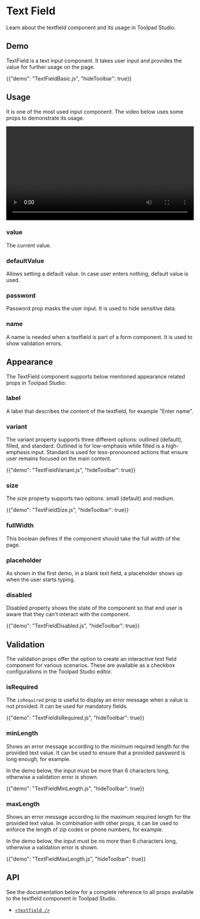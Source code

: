 # Text Field

<p class="description">Learn about the textfield component and its usage in Toolpad Studio.</p>

## Demo

TextField is a text input component. It takes user input and provides the value for further usage on the page.

{{"demo": "TextFieldBasic.js", "hideToolbar": true}}

## Usage

It is one of the most used input component. The video below uses some props to demonstrate its usage.

<video controls width="100%" height="auto" style="contain" alt="textfield">
  <source src="/static/toolpad/docs/studio/components/textfield/textfield.mp4" type="video/mp4">
  Your browser does not support the video tag.
</video>

### value

The current value.

### defaultValue

Allows setting a default value. In case user enters nothing, default value is used.

### password

Password prop masks the user input. It is used to hide sensitive data.

### name

A name is needed when a textfield is part of a form component. It is used to show validation errors.

## Appearance

The TextField component supports below mentioned appearance related props in Toolpad Studio:

### label

A label that describes the content of the textfield, for example "Enter name".

### variant

The variant property supports three different options: outlined (default), filled, and standard. Outlined is for low-emphasis while filled is a high-emphasis input. Standard is used for less-pronounced actions that ensure user remains focused on the main content.

{{"demo": "TextFieldVariant.js", "hideToolbar": true}}

### size

The size property supports two options: small (default) and medium.

{{"demo": "TextFieldSize.js", "hideToolbar": true}}

### fullWidth

This boolean defines if the component should take the full width of the page.

### placeholder

As shown in the first demo, in a blank text field, a placeholder shows up when the user starts typing.

### disabled

Disabled property shows the state of the component so that end user is aware that they can't interact with the component.

{{"demo": "TextFieldDisabled.js", "hideToolbar": true}}

## Validation

The validation props offer the option to create an interactive text field component for various scenarios. These are available as a checkbox configurations in the Toolpad Studio editor.

### isRequired

The `isRequired` prop is useful to display an error message when a value is not provided. It can be used for mandatory fields.

{{"demo": "TextFieldIsRequired.js", "hideToolbar": true}}

### minLength

Shows an error message according to the minimum required length for the provided text value. It can be used to ensure that a provided password is long enough, for example.

In the demo below, the input must be more than 6 characters long, otherwise a validation error is shown.

{{"demo": "TextFieldMinLength.js", "hideToolbar": true}}

### maxLength

Shows an error message according to the maximum required length for the provided text value. In combination with other props, it can be used to enforce the length of zip codes or phone numbers, for example.

In the demo below, the input must be no more than 6 characters long, otherwise a validation error is shown.

{{"demo": "TextFieldMaxLength.js", "hideToolbar": true}}

## API

See the documentation below for a complete reference to all props available to the textfield component in Toolpad Studio.

- [`<textfield />`](/toolpad/studio/reference/components/text-field/#properties)
